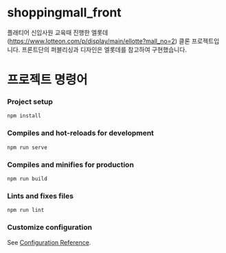 # shoppingmall_front
플래티어 신입사원 교육때 진행한 엘롯데(https://www.lotteon.com/p/display/main/ellotte?mall_no=2) 클론 프로젝트입니다. 
프론트단의 퍼블리싱과 디자인은 엘롯데를 참고하여 구현했습니다. 


# 프로젝트 명령어

### Project setup
```
npm install
```

### Compiles and hot-reloads for development
```
npm run serve
```

### Compiles and minifies for production
```
npm run build
```

### Lints and fixes files
```
npm run lint
```

### Customize configuration
See [Configuration Reference](https://cli.vuejs.org/config/).
